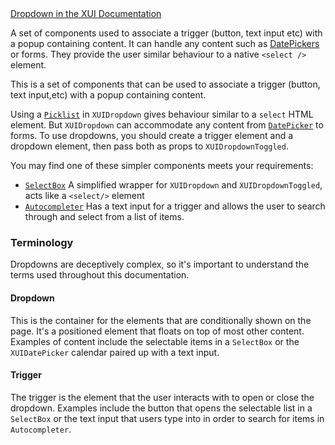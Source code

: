 <div class="xui-margin-vertical">
	<a href="../section-components-collectinginput-dropdowns.html" isDocLink>Dropdown in the XUI Documentation</a>
</div>

A set of components used to associate a trigger (button, text input etc) with a popup containing content. It can handle any content such as [DatePickers](#datepicker) or forms. They provide the user similar behaviour to a native `<select />` element.

This is a set of components that can be used to associate a trigger (button, text input,etc) with a popup containing content.

Using a [`Picklist`](#picklist) in `XUIDropdown` gives behaviour similar to a `select` HTML element. But `XUIDropdown` can accommodate any content from [`DatePicker`](#datepicker) to forms. To use dropdowns, you should create a trigger element and a dropdown element, then pass both as props to `XUIDropdownToggled`.

You may find one of these simpler components meets your requirements:

- [`SelectBox`](#select-box) A simplified wrapper for `XUIDropdown` and `XUIDropdownToggled`, acts like a `<select/>` element
- [`Autocompleter`](#autocompleter) Has a text input for a trigger and allows the user to search through and select from a list of items.

### Terminology

Dropdowns are deceptively complex, so it's important to understand the terms used throughout this documentation.

#### Dropdown

This is the container for the elements that are conditionally shown on the page. It's a positioned element that floats on top of most other content. Examples of content include the selectable items in a `SelectBox` or the `XUIDatePicker` calendar paired up with a text input.

#### Trigger

The trigger is the element that the user interacts with to open or close the dropdown. Examples include the button that opens the selectable list in a `SelectBox` or the text input that users type into in order to search for items in `Autocompleter`.
